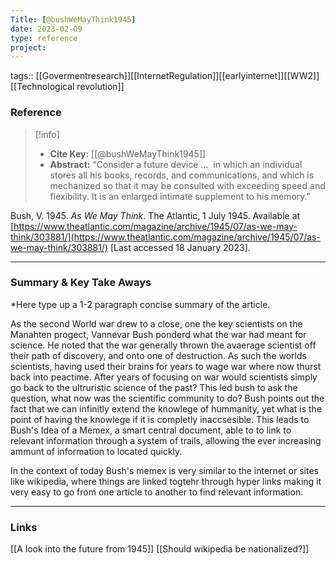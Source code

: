 ```yaml
---
Title: [@bushWeMayThink1945]
date: 2023-02-09
type: reference
project:
---
```


tags:: [[Govermentresearch]][[InternetRegulation]][[earlyinternet]][[WW2]][[Technological revolution]]


### Reference 
> [!info]
> - **Cite Key:** [[@bushWeMayThink1945]]
> - **Abstract:** “Consider a future device …&nbsp;&nbsp;in which an individual stores all his books, records, and communications, and which is mechanized so that it may be consulted with exceeding speed and flexibility. It is an enlarged intimate supplement to his memory.”  
>

Bush, V. 1945. _As We May Think_. The Atlantic, 1 July 1945. Available at [https://www.theatlantic.com/magazine/archive/1945/07/as-we-may-think/303881/](https://www.theatlantic.com/magazine/archive/1945/07/as-we-may-think/303881/) [Last accessed 18 January 2023].

---

### Summary & Key Take Aways

*Here type up a 1-2 paragraph concise summary of the article. 

As the second World war drew to a close, one the key scientists on the Manahten progect, Vannevar Bush ponderd what the war had meant for science. He noted that the war generally thrown the avaerage scientist off their path of discovery, and onto one of destruction. As such the worlds scientists, having used their brains for years to wage war where now thurst back into peactime.  After years of focusing on war  would scientists simply go back to the ultruristic science of the past? This led bush to ask the question, what now was the scientific community to do? Bush points out the fact that we can infinitly extend the knowlege of hummanity, yet what is the point of having the knowlege if it is completly inaccsesible.  This leads to Bush's Idea of a Memex, a smart central document, able to to link to relevant information through a system of trails, allowing the ever increasing ammunt of information to located quickly. 

In the context of today Bush's memex is very similar to the internet or sites like wikipedia, where things are linked togtehr through hyper links making it very easy to go from one article to another to find relevant information. 

--- 

### Links
[[A look into the future from 1945]] [[Should wikipedia be nationalized?]]